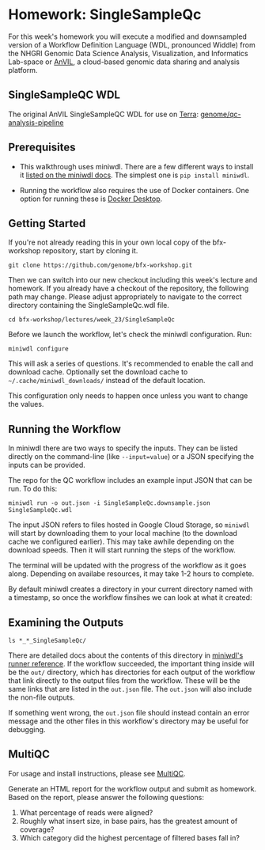 # Homework: SingleSampleQc

For this week's homework you will execute a modified and downsampled version of a Workflow Definition Language (WDL, pronounced Widdle) from the NHGRI Genomic Data Science Analysis, Visualization, and Informatics Lab-space or [AnVIL](https://anvilproject.org/), a cloud-based genomic data sharing and analysis platform.

## SingleSampleQC WDL

The original AnVIL SingleSampleQC WDL for use on [Terra](https://anvil.terra.bio/):
[genome/qc-analysis-pipeline](https://github.com/genome/qc-analysis-pipeline)

## Prerequisites

* This walkthrough uses miniwdl.  There are a few different ways to install it [listed on the miniwdl docs](https://miniwdl.readthedocs.io/en/latest/getting_started.html#install-miniwdl).  The simplest one is `pip install miniwdl`.

* Running the workflow also requires the use of Docker containers. One option for running these is [Docker Desktop](https://www.docker.com/products/docker-desktop/).

## Getting Started

If you're not already reading this in your own local copy of the bfx-workshop repository, start by cloning it.

```
git clone https://github.com/genome/bfx-workshop.git
```

Then we can switch into our new checkout including this week's lecture and homework. If you already have a checkout of the repository, the following path may change. Please adjust appropriately to navigate to the correct directory containing the SingleSampleQc.wdl file.

```
cd bfx-workshop/lectures/week_23/SingleSampleQc
```

Before we launch the workflow, let's check the miniwdl configuration.  Run:

```
miniwdl configure
```

This will ask a series of questions.  It's recommended to enable the call and download cache.  Optionally set the download cache to `~/.cache/miniwdl_downloads/` instead of the default location.

This configuration only needs to happen once unless you want to change the values.

## Running the Workflow

In miniwdl there are two ways to specify the inputs.  They can be listed directly on the command-line (like `--input=value`) or a JSON specifying the inputs can be provided.  

The repo for the QC workflow includes an example input JSON that can be run.  To do this:

```
miniwdl run -o out.json -i SingleSampleQc.downsample.json SingleSampleQc.wdl
```

The input JSON refers to files hosted in Google Cloud Storage, so `miniwdl` will start by downloading them to your local machine (to the download cache we configured earlier).  This may take awhile depending on the download speeds.  Then it will start running the steps of the workflow.

The terminal will be updated with the progress of the workflow as it goes along. Depending on availabe resources, it may take 1-2 hours to complete.

By default miniwdl creates a directory in your current directory named with a timestamp, so once the workflow finsihes we can look at what it created:

## Examining the Outputs

```
ls *_*_SingleSampleQc/
```

There are detailed docs about the contents of this directory in [miniwdl's runner reference](https://miniwdl.readthedocs.io/en/latest/runner_reference.html#i-o-and-run-directory-structure).  If the workflow succeeded, the important thing inside will be the `out/` directory, which has directories for each output of the workflow that link directly to the output files from the workflow.  These will be the same links that are listed in the `out.json` file.  The `out.json` will also include the non-file outputs.

If something went wrong, the `out.json` file should instead contain an error message and the other files in this workflow's directory may be useful for debugging.

## MultiQC

For usage and install instructions, please see [MultiQC](https://github.com/MultiQC/MultiQC).

Generate an HTML report for the workflow output and submit as homework. Based on the report, please answer the following questions:

1. What percentage of reads were aligned?
2. Roughly what insert size, in base pairs, has the greatest amount of coverage?
3. Which category did the highest percentage of filtered bases fall in?


